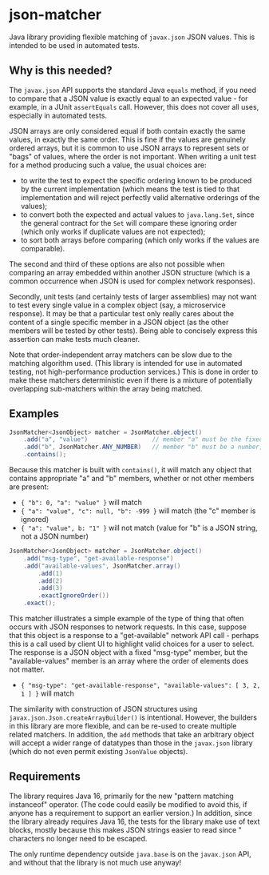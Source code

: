 # json-matcher

Java library providing flexible matching of `javax.json` JSON values. This is intended to be used in automated tests.

## Why is this needed?

The `javax.json` API supports the standard Java `equals` method, if you need to compare that a JSON value is exactly equal to an expected value - for example, in a JUnit `assertEquals` call. However, this does not cover all uses, especially in automated tests.

JSON arrays are only considered equal if both contain exactly the same values, in exactly the same order. This is fine if the values are genuinely ordered arrays, but it is common to use JSON arrays to represent sets or "bags" of values, where the order is not important. When writing a unit test for a method producing such a value, the usual choices are:
* to write the test to expect the specific ordering known to be produced by the current implementation (which means the test is tied to that implementation and will reject perfectly valid alternative orderings of the values);
* to convert both the expected and actual values to `java.lang.Set`, since the general contract for the `Set` will compare these ignoring order (which only works if duplicate values are not expected);
* to sort both arrays before comparing (which only works if the values are comparable).

The second and third of these options are also not possible when comparing an array embedded within another JSON structure (which is a common occurrence when JSON is used for complex network responses).

Secondly, unit tests (and certainly tests of larger assemblies) may not want to test every single value in a complex object (say, a microservice response). It may be that a particular test only really cares about the content of a single specific member in a JSON object (as the other members will be tested by other tests). Being able to concisely express this assertion can make tests much cleaner.

Note that order-independent array matchers can be slow due to the matching algorithm used. (This library is intended for use in automated testing, not high-performance production services.) This is done in order to make these matchers deterministic even if there is a mixture of potentially overlapping sub-matchers within the array being matched.

## Examples

```java
JsonMatcher<JsonObject> matcher = JsonMatcher.object()
    .add("a", "value")                  // member "a" must be the fixed string "value"
    .add("b", JsonMatcher.ANY_NUMBER)   // member "b" must be a number, but any number will do
    .contains();
```

Because this matcher is built with `contains()`, it will match any object that contains appropriate "a" and "b" members, whether or not other members are present:
* `{ "b": 0, "a": "value" }` will match
* `{ "a": "value", "c": null, "b": -999 }` will match (the "c" member is ignored)
* `{ "a": "value", b: "1" }` will not match (value for "b" is a JSON string, not a JSON number)

```java
JsonMatcher<JsonObject> matcher = JsonMatcher.object()
    .add("msg-type", "get-available-response")
    .add("available-values", JsonMatcher.array()
        .add(1)
        .add(2)
        .add(3)
        .exactIgnoreOrder())
    .exact();
```

This matcher illustrates a simple example of the type of thing that often occurs with JSON responses to network requests. In this case, suppose that this object is a response to a "get-available" network API call - perhaps this is a call used by client UI to highlight valid choices for a user to select. The response is a JSON object with a fixed "msg-type" member, but the "available-values" member is an array where the order of elements does not matter.
* `{ "msg-type": "get-available-response", "available-values": [ 3, 2, 1 ] }` will match

The similarity with construction of JSON structures using `javax.json.Json.createArrayBuilder()` is intentional. However, the builders in this library are more flexible, and can be re-used to create multiple related matchers. In addition, the `add` methods that take an arbitrary object will accept a wider range of datatypes than those in the `javax.json` library (which do not even permit existing `JsonValue` objects).

## Requirements

The library requires Java 16, primarily for the new "pattern matching instanceof" operator. (The code could easily be modified to avoid this, if anyone has a requirement to support an earlier version.) In addition, since the library already requires Java 16, the tests for the library make use of text blocks, mostly because this makes JSON strings easier to read since " characters no longer need to be escaped.

The only runtime dependency outside `java.base` is on the `javax.json` API, and without that the library is not much use anyway!

